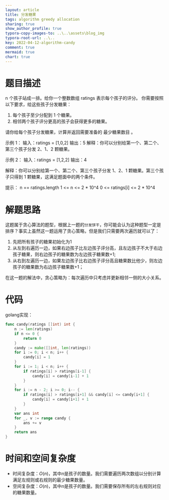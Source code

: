 ```yaml
---
layout: article
title: 分发糖果
tags: algorithm greedy allocation
sharing: true
show_author_profile: true
typora-copy-images-to: ..\..\assets\blog_img
typora-root-url: ..\..
key: 2022-04-12-algorithm-candy
comment: true
mermaid: true
chart: true
---
```


# 题目描述

n 个孩子站成一排。给你一个整数数组 ratings 表示每个孩子的评分。
你需要按照以下要求，给这些孩子分发糖果：

1. 每个孩子至少分配到 1 个糖果。
2. 相邻两个孩子评分更高的孩子会获得更多的糖果。


请你给每个孩子分发糖果，计算并返回需要准备的 最少糖果数目 。

示例 1：
输入：ratings = [1,0,2]
输出：5
解释：你可以分别给第一个、第二个、第三个孩子分发 2、1、2 颗糖果。

示例 2：
输入：ratings = [1,2,2]
输出：4

解释：你可以分别给第一个、第二个、第三个孩子分发 1、2、1 颗糖果。第三个孩子只得到 1 颗糖果，这满足题面中的两个条件。

提示：
n == ratings.length
1 <= n <= 2 * 10^4
0 <= ratings[i] <= 2 * 10^4


# 解题思路

这题属于贪心算法的题型，根据上一题的`分发饼干`，你可能会认为这种题型一定是排序？事实上虽然这一题运用了贪心策略，但是我们只需要两次遍历就可以了：
1. 先把所有孩子的糖果初始化为1
2. 从左到右遍历一边，如果右边孩子比左边孩子评分高，且左边孩子不大于右边孩子糖果，则右边孩子的糖果数为左边孩子糖果数$+1$;
3. 从右到左遍历一边，如果左边孩子比右边孩子评分高且糖果数比他少，则左边孩子的糖果数为右边孩子糖果数$+1$；

在这一题的解法中，贪心策略为：每次遍历中只考虑并更新相邻一侧的大小关系。

# 代码

golang实现：
```go
func candy(ratings []int) int {
	n := len(ratings)
	if n <= 0 {
		return 0
	}
	candy := make([]int, len(ratings))
	for i := 0; i < n; i++ {
		candy[i] = 1
	}
	for i := 1; i < n; i++ {
		if ratings[i] > ratings[i-1] {
			candy[i] = candy[i-1] + 1
		}
	}
	for i := n - 2; i >= 0; i-- {
		if ratings[i] > ratings[i+1] && candy[i] <= candy[i+1] {
			candy[i] = candy[i+1] + 1
		}
	}
	var ans int
	for _, v := range candy {
		ans += v
	}
	return ans
}
```

# 时间和空间复杂度

- 时间复杂度：$O(n)$，其中$n$是孩子的数量。我们需要遍历两次数组以分别计算满足左规则或右规则的最少糖果数量。
- 空间复杂度：$O(n)$，其中$n$是孩子的数量。我们需要保存所有的左右规则对应的糖果数量。
